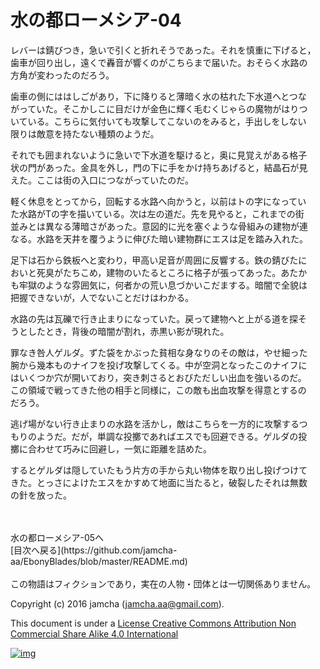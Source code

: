 # 水の都ローメシア-04

レバーは錆びつき，急いで引くと折れそうであった。それを慎重に下げると，  
歯車が回り出し，遠くで轟音が響くのがこちらまで届いた。おそらく水路の  
方角が変わったのだろう。  

歯車の側にははしごがあり，下に降りると薄暗く水の枯れた下水道へとつな  
がっていた。そこかしこに目だけが金色に輝く毛むくじゃらの魔物がはりつ  
いている。こちらに気付いても攻撃してこないのをみると，手出しをしない  
限りは敵意を持たない種類のようだ。  

それでも囲まれないように急いで下水道を駆けると，奥に見覚えがある格子  
状の門があった。金具を外し，門の下に手をかけ持ちあげると，結晶石が見  
えた。ここは街の入口につながっていたのだ。  

軽く休息をとってから，回転する水路へ向かうと，以前はトの字になってい  
た水路がTの字を描いている。次は左の道だ。先を見やると，これまでの街  
並みとは異なる薄暗さがあった。意図的に光を塞ぐような骨組みの建物が連  
なる。水路を天井を覆うように伸びた暗い建物群にエスは足を踏み入れた。  

足下は石から鉄板へと変わり，甲高い足音が周囲に反響する。鉄の錆びたに  
おいと死臭がたちこめ，建物のいたるところに格子が張ってあった。あたか  
も牢獄のような雰囲気に，何者かの荒い息づかいこだまする。暗闇で全貌は  
把握できないが，人でないことだけはわかる。  

水路の先は瓦礫で行き止まりになっていた。戻って建物へと上がる道を探そ  
うとしたとき，背後の暗闇が割れ，赤黒い影が現れた。  

罪なき咎人ゲルダ。ずた袋をかぶった貧相な身なりのその敵は，やせ細った  
腕から幾本ものナイフを投げ攻撃してくる。中が空洞となったこのナイフに  
はいくつか穴が開いており，突き刺さるとおびただしい出血を強いるのだ。  
この領域で戦ってきた他の相手と同様に，この敵も出血攻撃を得意とするの  
だろう。  

逃げ場がない行き止まりの水路を活かし，敵はこちらを一方的に攻撃するつ  
もりのようだ。だが，単調な投擲であればエスでも回避できる。ゲルダの投  
擲に合わせて巧みに回避し，一気に距離を詰めた。  

するとゲルダは隠していたもう片方の手から丸い物体を取り出し投げつけて  
きた。とっさによけたエスをかすめて地面に当たると，破裂したそれは無数  
の針を放った。  

<br>  
<br>  
水の都ローメシア-05へ  

<br>  
[目次へ戻る](https://github.com/jamcha-aa/EbonyBlades/blob/master/README.md)  
<br>  
<br>  
この物語はフィクションであり，実在の人物・団体とは一切関係ありません。  

Copyright (c) 2016 jamcha (jamcha.aa@gmail.com).  

This document is under a [License Creative Commons Attribution Non Commercial Share Alike 4.0 International](http://creativecommons.org/licenses/by-nc-sa/4.0/deed)  

[![img](http://i.creativecommons.org/l/by-nc-sa/3.0/80x15.png)](http://creativecommons.org/licenses/by-nc-sa/4.0/deed)
